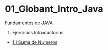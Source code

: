 # 01_Globant_Intro_Java
Fundamentos de JAVA
1. Ejercicios Introductorios
  - [1.1 Suma de Numeros](https://github.com/ErickOrtiz0298/01_Globant_Intro_Java/tree/main/00_Ejercicios_Introductorios/SumaDeNumeros)
